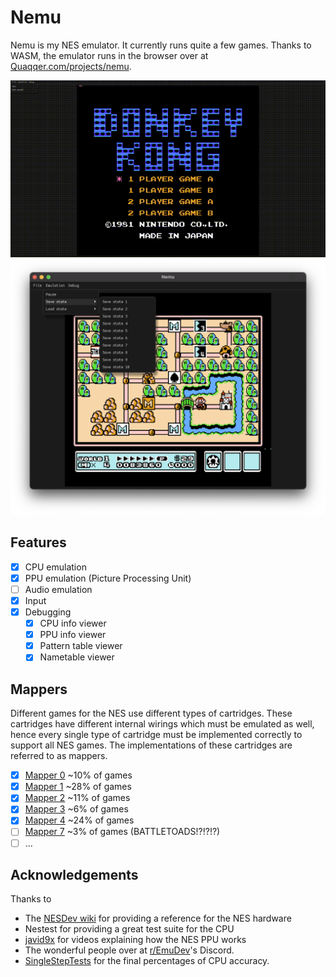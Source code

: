 # Nemu

Nemu is my NES emulator. It currently runs quite a few games. Thanks to WASM,
the emulator runs in the browser over at
[Quaqqer.com/projects/nemu](https://quaqqer.com/projects/nemu).

![A video of Nemu running Donkey Kong](https://raw.githubusercontent.com/Quaqqer/nemu/master/.github/res/github/dk.gif)
![A screenshot of Nemu running Mario Bros. 3 with debugging utilities](https://raw.githubusercontent.com/Quaqqer/nemu/master/.github/res/github/screenshot.png)

## Features

- [x] CPU emulation
- [x] PPU emulation (Picture Processing Unit)
- [ ] Audio emulation
- [x] Input
- [x] Debugging
  - [x] CPU info viewer
  - [x] PPU info viewer
  - [x] Pattern table viewer
  - [x] Nametable viewer

## Mappers

Different games for the NES use different types of cartridges. These cartridges
have different internal wirings which must be emulated as well, hence every
single type of cartridge must be implemented correctly to support all NES
games. The implementations of these cartridges are referred to as mappers.

- [x] [Mapper 0](https://nesdir.github.io/mapper0.html) ~10% of games
- [x] [Mapper 1](https://nesdir.github.io/mapper1.html) ~28% of games
- [x] [Mapper 2](https://nesdir.github.io/mapper2.html) ~11% of games
- [x] [Mapper 3](https://nesdir.github.io/mapper3.html) ~6% of games
- [x] [Mapper 4](https://nesdir.github.io/mapper4.html) ~24% of games
- [ ] [Mapper 7](https://nesdir.github.io/mapper7.html) ~3% of games (BATTLETOADS!?!?!?)
- [ ] ...

## Acknowledgements

Thanks to

- The [NESDev wiki](https://www.nesdev.org/) for providing a reference for the NES hardware
- Nestest for providing a great test suite for the CPU
- [javid9x](https://www.youtube.com/@javidx9) for videos explaining how the NES PPU works
- The wonderful people over at [r/EmuDev](https://www.reddit.com/r/EmuDev/)'s Discord.
- [SingleStepTests](https://github.com/SingleStepTests) for the final
  percentages of CPU accuracy.
